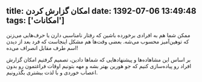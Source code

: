 title: امکان گزارش کردن
date: 1392-07-06 13:49:48
tags: ['امکانات']
---
ممکن شما هم به افرادی برخورده باشین که رفتار نامناسبی دارن یا حرف‌هایی می‌زنن که توهین‌آمیز محسوب می‌شه. بعضی وقت‌ها هم مشکل اینجاست که فرد بعد از دیدن اسم طرف مقابل انصراف می‌ده!

<!-- more -->

بر اساس این مشاهاده‌ها و پیشنهاد‌هایی که شماها دادین، تصمیم گرفتیم امکان گزارش افراد رو پیاده‌سازی کنیم که جو هورین بهتر بشه و مهه بتونیم اوقات فراغتمون رو بدون اعصاب خوردی و با لذت بیشتری بگذرونیم.


